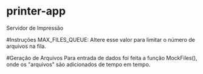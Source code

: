 # printer-app
Servidor de Impressão

#Instruções
MAX_FILES_QUEUE: Altere esse valor para limitar o número de arquivos na fila.

#Geração de Arquivos
Para entrada de dados foi feita a função MockFiles(), onde os "arquivos" são adicionados de tempo em tempo.

